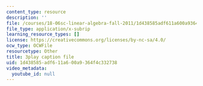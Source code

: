```yaml
---
content_type: resource
description: ''
file: /courses/18-06sc-linear-algebra-fall-2011/1d438585adf611a600a9364f4c332738_osh80YCg_GM.srt
file_type: application/x-subrip
learning_resource_types: []
license: https://creativecommons.org/licenses/by-nc-sa/4.0/
ocw_type: OCWFile
resourcetype: Other
title: 3play caption file
uid: 1d438585-adf6-11a6-00a9-364f4c332738
video_metadata:
  youtube_id: null
---
```

